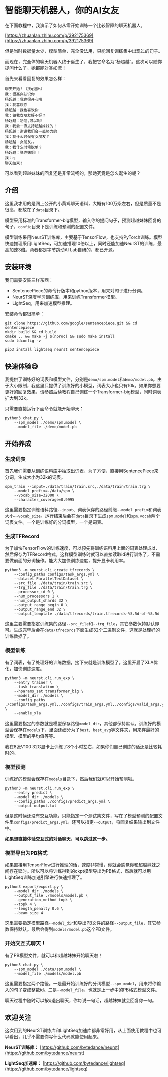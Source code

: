 # 智能聊天机器人，你的AI女友
在下面教程中，我演示了如何从零开始训练一个比较智障的聊天机器人。

[https://zhuanlan.zhihu.com/p/392175369](https://zhuanlan.zhihu.com/p/392175369)

但是当时数据量太少，模型简单，完全没法用，只能回复训练集中出现过的句子。

而现在，完全体的聊天机器人终于诞生了，我把它命名为“杨超越”。这次可以随你提问什么了，她都能对答如流！

首先来看看回复的效果怎么样：

```text
聊天开始！（按q退出）
我：很高兴认识你
杨超越：我也很开心哦
我：我喜欢你
杨超越：我也喜欢你
我：做我女朋友好不好？
杨超越：哈哈,可以呢!
我：我会一直支持超越妹妹的！
杨超越：谢谢我们会一直努力的
我：我什么时候有女朋友？
杨超越：女朋友。。
我：我什么时候脱单？
杨超越：脱你妹啊!!
我：q
聊天结束！
```

可以看到超越妹妹的回复还是非常流畅的，那她究竟是怎么诞生的呢？

## 介绍
这里我才用的是网上公开的小黄鸡聊天语料，大概有100万条左右，但是质量不是很高，都放在了`data`目录下。

模型采用标准的Transformer-big模型，输入你的提问句子，预测超越妹妹回复的句子，`config`目录下是训练和预测的配置文件。

模型训练采用NeurST训练库，主要基于TensorFlow，也支持PyTorch训练。模型快速推理采用LightSeq，可加速推理10倍以上，同时还能加速NeurST的训练，最高加速3倍。两者都是字节跳动AI Lab自研的，都已开源。

## 安装环境
我们需要安装三样东西：
* SentencePiece的命令行版本和python版本，用来对句子进行分词。
* NeurST深度学习训练库，用来训练Transformer模型。
* LightSeq，用来加速模型推理。

安装命令都很简单：

```shell
git clone https://github.com/google/sentencepiece.git && cd sentencepiece
mkdir build && cd build
cmake .. && make -j $(nproc) && sudo make install
sudo ldconfig -v

pip3 install lightseq neurst sentencepiece
```

## 快速体验:yum:
我提供了训练好的词表和模型文件，分别是`demo/spm.model`和`demo/model.pb`。由于大小限制，我这里只提供了训练好的小模型，词表大小也只有10k。如果你想要更好的回复效果，请参照后续教程自己训练一个Transformer-big模型，同时词表扩大到32k。

只需要直接运行下面命令就能开始聊天：

```shell
python3 chat.py \
    --spm_model ./demo/spm.model \
    --model_file ./demo/model.pb
```

## 开始养成
### 生成词表
首先我们需要从训练语料库中抽取出词表，为了方便，直接用SentencePiece来分词，生成大小为32k的词表。

```shell
spm_train --input=./data/train/train.src,./data/train/train.trg \
    --model_prefix=./data/spm \
    --vocab_size=32000 \
    --character_coverage=0.9995
```

这里需要指定训练语料路径`--input`、词表保存的路径前缀`--model_prefix`和词表大小`--vocab_size`。运行结束后会在`data`目录下生成`spm.model`和`spm.vocab`两个词表文件。一个是训练好的分词模型，一个是词表。


### 生成TFRecord
为了加快TensorFlow的训练速度，可以预先将训练语料用上面的词表处理成id，然后保存为TFRecord格式。这样模型训练时就可以直接读取id进行训练了，不需要做前面的分词操作。能大大加快训练速度，提升显卡利用率。

```shell
python3 -m neurst.cli.create_tfrecords \
    --config_paths configs/task_args.yml \
    --dataset ParallelTextDataset \
    --src_file ./data/train/train.src \
    --trg_file ./data/train/train.trg \
    --processor_id 0 \
    --num_processors 1 \
    --num_output_shards 32 \
    --output_range_begin 0 \
    --output_range_end 32 \
    --output_template ./data/tfrecords/train.tfrecords-%5.5d-of-%5.5d
```

这里主要需要指定训练集的路径`--src_file`和`--trg_file`，其它参数保持默认即可。生成完毕后会在`data/tfrecords`下面生成32个二进制文件，这就是处理好的训练数据了。

### 模型训练
有了词表，有了处理好的训练数据，接下来就是训练模型了。这里开启了XLA优化，加快训练速度。

```shell
python3 -m neurst.cli.run_exp \
    --entry trainer \
    --task translation \
    --hparams_set transformer_big \
    --model_dir ./models \
    --config_paths ./configs/task_args.yml,./configs/train_args.yml,./configs/valid_args.yml \
    --enable_xla
```

这里需要指定的参数就是模型保存路径`model_dir`，其他都保持默认。训练好的模型会保存在`models`下，里面还细分为了`best`、`best_avg`等文件夹，用来存最好的模型、模型的平均值等等。

我在8张V100 32G显卡上训练了8个小时左右，如果你们自己训练的话还是比较耗时的。

### 模型预测
训练好的模型会保存在`models`目录下，然后我们就可以开始预测啦。

```shell
python3 -m neurst.cli.run_exp \
    --entry predict \
    --model_dir ./models \
    --config_paths ./configs/predict_args.yml \
    --output output.txt
```

但是这时候还没有交互功能，只能指定一个测试集文件，写在了模型预测的配置文件里`configs/predict_args.yml`。还可以指定`--output`，将回复结果输出到文件中。

**如果想直接体验交互式的对话聊天，可以跳过这一步。**

### 模型导出为PB格式
如果直接用TensorFlow进行推理的话，速度非常慢，你就会感觉你和超越妹妹之间存在延时。所以可以将训练得到的ckpt模型导出为PB格式，然后就可以用LightSeq训练加速引擎进行快速推理了。

```shell
python3 export/export.py \
    --model_dir ./models \
    --output_file ./models/model.pb \
    --generation_method topk \
    --topk 4 \
    --length_penalty 0.6 \
    --beam_size 4
```

这里需要指定模型路径`--model_dir`和导出PB文件的路径`--output_file`，其它参数保持默认。最后会得到`models/model.pb`这个PB文件。

### 开始交互式聊天！
有了PB模型文件，就可以和超越妹妹开始聊天啦！

```shell
python3 chat.py \
    --spm_model ./data/spm.model \
    --model_file ./models/model.pb
```

这里需要指定两个路径。一是最开始训练好的分词模型`--spm_model`，用来将你输入的句子变成整数id。二是`--model_file`，也就是上一步中的PB格式模型文件。

聊天过程中随时可以按q退出聊天，你每说一句话，超越妹妹就会回复你一句。

## 欢迎关注
这次用到的NeurST训练库和LightSeq加速库都非常好用，从上面使用教程中也可以看出，几乎不需要你写什么代码就能使用起来。

**NeurST训练库：**
[https://github.com/bytedance/neurst](https://github.com/bytedance/neurst)

**LightSeq加速库：**
[https://github.com/bytedance/lightseq](https://github.com/bytedance/lightseq)
